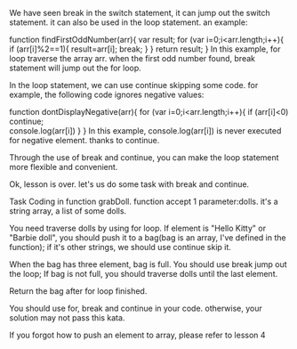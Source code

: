 We have seen break in the switch statement, it can jump out the switch statement. it can also be used in the loop statement. an example:

function findFirstOddNumber(arr){
  var result;
  for (var i=0;i<arr.length;i++){
    if (arr[i]%2==1){
      result=arr[i];
      break;
    }
  }
  return result;
}
In this example, for loop traverse the array arr. when the first odd number found, break statement will jump out the for loop.

In the loop statement, we can use continue skipping some code. for example, the following code ignores negative values:

function dontDisplayNegative(arr){
  for (var i=0;i<arr.length;i++){
    if (arr[i]<0) continue;   
    console.log(arr[i])
  }
}
In this example, console.log(arr[i]) is never executed for negative element. thanks to continue.

Through the use of break and continue, you can make the loop statement more flexible and convenient.

Ok, lesson is over. let's us do some task with break and continue.

Task
Coding in function grabDoll. function accept 1 parameter:dolls. it's a string array, a list of some dolls.

You need traverse dolls by using for loop. If element is "Hello Kitty" or "Barbie doll", you should push it to a bag(bag is an array, I've defined in the function); if it's other strings, we should use continue skip it.

When the bag has three element, bag is full. You should use break jump out the loop; If bag is not full, you should traverse dolls until the last element.

Return the bag after for loop finished.

You should use for, break and continue in your code. otherwise, your solution may not pass this kata.

If you forgot how to push an element to array, please refer to lesson 4